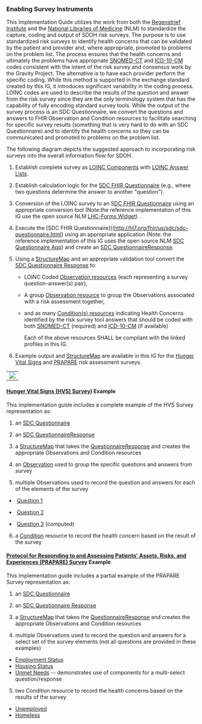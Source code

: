 ###  Enabling Survey Instruments

This Implementation Guide utilizes the work from both the [Regenstrief Institute](https://www.regenstrief.org/) and the  [National Libraries of Medicine](https://www.nlm.nih.gov/) (NLM) to standardize the capture, coding and output of SDOH risk surveys. The purpose is to use standardized risk surveys to identify health concerns that can be validated by the patient and provider and, where appropriate, promoted to problems on the problem list.  The process ensures that the health concerns and ultimately the problems have appropriate [SNOMED-CT](http://hl7.org/fhir/R4/valueset-condition-code.html) and [ICD-10-CM](http://build.fhir.org/ig/HL7/fhir-sdoh-clinicalcare/ValueSet-SDOHCC-ValueSetICD10CM.html) codes consistent with the intent of the risk survey and consensus work by the Gravity Project. The alternative is to have each provider perform the specific coding.  While this method is supported in the exchange standard created by this IG, it introduces significant variability in the coding process.  LOINC codes are used to describe the results of the question and answer from the risk survey since they are the only terminology system that has the capability of fully encoding standard survey tools.  While the output of the survey process is an SDC Questionnaire, we convert the questions and answers to FHIR Observation and Condition resources to facilitate searching for specific survey results (something that is very hard to do with an SDC Questionnaire) and to identify the health concerns so they can be communicated and promoted to problems on the problem list. 

The following diagram depicts the suggested approach to incorporating risk surveys into the overall information flow for SDOH.

1. Establish complete survey as [LOINC Components](https://loinc.org/kb/faq/structure/) with [LOINC Answer Lists](https://loinc.org/forums/topic/answer-lists/).  

2. Establish calculation logic for the [SDC FHIR Questionnaire](http://hl7.org/fhir/us/sdc/sdc-questionnaire.html) (e.g., where two questions determine the answer to another "question").

3. Conversion of the LOINC survey to an S[DC FHIR Questionnaire](http://hl7.org/fhir/us/sdc/sdc-questionnaire.html) using an appropriate conversion tool (Note:the reference implementation of this IG use the open source NLM [LHC-Forms Widget](https://lhcforms.nlm.nih.gov/lhcforms)) .

4. Execute the [SDC FHIR Questionnaire]((http://hl7.org/fhir/us/sdc/sdc-questionnaire.html) using an appropriate application (Note: the reference implementation of this IG uses the open source NLM [SDC Questionnaire App](https://lhcforms.nlm.nih.gov/sdc)) and create an [SDC QuestionnaireResponse](http://hl7.org/fhir/us/sdc/sdc-questionnaireresponse.html).

5. Using a [StructureMap](http://www.hl7.org/fhir/structuremap.html) and an appropriate validation tool convert the [SDC Questionnaire Response](http://hl7.org/fhir/us/sdc/sdc-questionnaireresponse.html) to:

   - LOINC Coded [Observation resources](http://build.fhir.org/ig/HL7/fhir-sdoh-clinicalcare/StructureDefinition-SDOHCC-ObservationScreeningResponse.html) (each representing a survey question-answer(s) pair), 

   - A group [Observation resource](http://build.fhir.org/ig/HL7/fhir-sdoh-clinicalcare/StructureDefinition-SDOHCC-ObservationScreeningResponse.html) to group the Observations associated with a risk assessment together,

   - and as many [Condition(s) resources](http://build.fhir.org/ig/HL7/fhir-sdoh-clinicalcare/StructureDefinition-SDOHCC-Condition.html) indicating Health Concerns identified by the risk survey tool answers that should be coded with both [SNOMED-CT](http://hl7.org/fhir/R4/valueset-condition-code.html) (required) and [ICD-10-CM](http://build.fhir.org/ig/HL7/fhir-sdoh-clinicalcare/ValueSet-SDOHCC-ValueSetICD10CM.html) (if available) 

      Each of the above resources SHALL be compliant with the linked profiles in this IG.

6. Example output and [StructureMap](http://www.hl7.org/fhir/structuremap.html) are available in this IG for the [Hunger Vital Signs](https://loinc.org/88121-9/) and [PRAPARE](https://loinc.org/93025-5/) risk assessment surveys.

<table><tr><td><img src="enablingsurveyinstruments.jpg" /></td></tr></table>

#### [Hunger Vital Signs (HVS) Survey](https://loinc.org/88121-9/)) Example

This implementation guide includes a complete example of the HVS Survey representation as:

1) an [SDC Questionnaire](Questionnaire-SDOHCC-QuestionnaireHungerVitalSign.html)

2) an [SDC QuestionnaireResponse](QuestionnaireResponse-SDOHCC-QuestionnaireResponseHungerVitalSignExample.html)

3) a [StructureMap](StructureMap-SDOHCC-StructureMapHungerVitalSign.html) that takes the [QuestionnaireResponse](QuestionnaireResponse-SDOHCC-QuestionnaireResponseHungerVitalSignExample.html) and creates the appropriate Observations and Condition resources

4) an [Observation](Observation-SDOHCC-ObservationResponseHungerVitalSignGroupingExample.html) used to group the specific questions and answers from survey

5) multiple Observations used to record the question and answers for each of the elements of the survey

- ​	[Question 1](Observation-SDOHCC-ObservationResponseHungerVitalSignQuestion1Example.html)

- ​	[Question 2](Observation-SDOHCC-ObservationResponseHungerVitalSignQuestion2Example.html)

- ​	[Question 3](Observation-SDOHCC-ObservationResponseHungerVitalSignQuestion3Example.html) (computed)


6)  a [Condition](Condition-SDOHCC-ConditionFoodInsecurityExample.html) resource to record the health concern based on the result of the survey



#### [Protocol for Responding to and Assessing Patients' Assets, Risks, and Experiences (PRAPARE) Survey](https://loinc.org/93025-5/) Example

This implementation guide includes a partial example of the PRAPARE Survey representation as:

1) an [SDC Questionnaire](Questionnaire-SDOHCC-QuestionnairePRAPARE.html)

2) an [SDC Questionnaire Response](QuestionnaireResponse-SDOHCC-QuestionnaireResponsePRAPAREExample.html)

3) a [StructureMap](StructureMap-SDOHCC-StructureMapPRAPARE.html) that takes the [QuestionnaireResponse](QuestionnaireResponse-SDOHCC-QuestionnaireResponsePRAPAREExample.html) and creates the appropriate Observations and Condition resources

4) multiple Observations used to record the question and answers for a select set of the survey elements (not all questions are provided in these examples)

- [Employment Status](Observation-SDOHCC-ObservationResponsePRAPAREEmploymentStatusExample.html)
- [Housing Status](Observation-SDOHCC-ObservationResponsePRAPAREHousingStatusExample.html)
- [Unmet Needs](Observation-SDOHCC-ObservationResponsePRAPAREUnmetNeedsMultiselectExample.html)  -- demonstrates use of components for a multi-select question/response

5)  two  Condition resource to record the health concerns based on the results of the survey

- [Unemployed](Condition-SDOHCC-ConditionUnemployedExample.html)
- [Homeless](Condition-SDOHCC-ConditionHomelessExample.html)

